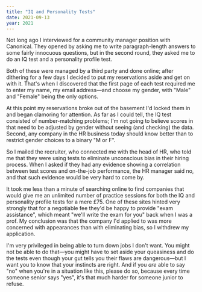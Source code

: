 ```yaml
---
title: "IQ and Personality Tests"
date: 2021-09-13
year: 2021
---
```


Not long ago I interviewed for a community manager position with Canonical.
They opened by asking me to write paragraph-length answers to some fairly innocuous questions,
but in the second round,
they asked me to do an IQ test and a personality profile test.

Both of these were managed by a third party and done online;
after dithering for a few days
I decided to put my reservations aside and get on with it.
That's when I discovered that the first page of each test
required me to enter my name,
my email address—and choose my gender,
with "Male" and "Female" being the only options.

At this point my reservations broke out of the basement I'd locked them in
and began clamoring for attention.
As far as I could tell,
the IQ test consisted of number-matching problems;
I'm not going to believe scores in that need to be adjusted by gender
without seeing (and checking) the data.
Second,
any company in the HR business today should know better than to restrict gender choices
to a binary "M or F".

So I mailed the recruiter,
who connected me with the head of HR,
who told me that
they were using tests to eliminate unconscious bias in their hiring process.
When I asked if they had any evidence showing a correlation between
test scores and on-the-job performance,
the HR manager said no,
and that such evidence would be very hard to come by.

It took me less than a minute of searching online
to find companies that would give me
an unlimited number of practice sessions
for both the IQ and personality profile tests for a mere £75.
One of these sites hinted very strongly that for a negotiable fee
they'd be happy to provide "exam assistance",
which meant "we'll write the exam for you" back when I was a prof.
My conclusion was that the company I'd applied to
was more concerned with appearances than with eliminating bias,
so I withdrew my application.

I'm very privileged in being able to turn down jobs I don't want.
You might not be able to do that—you
might have to set aside your queasiness and do the tests
even though your gut tells you their flaws are dangerous—but
I want you to know that your instincts are right.
And if you *are* able to say "no" when you're in a situation like this,
please do so,
because every time someone senior says "yes",
it's that much harder for someone junior to refuse.
